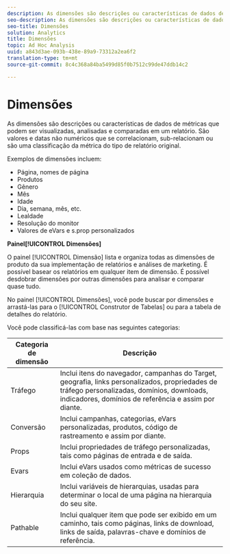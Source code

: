 ```yaml
---
description: As dimensões são descrições ou características de dados de métricas que podem ser visualizadas, analisadas e comparadas em um relatório. São valores e datas não numéricos que se correlacionam, sub-relacionam ou são uma classificação da métrica do tipo de relatório original.
seo-description: As dimensões são descrições ou características de dados de métricas que podem ser visualizadas, analisadas e comparadas em um relatório. São valores e datas não numéricos que se correlacionam, sub-relacionam ou são uma classificação da métrica do tipo de relatório original.
seo-title: Dimensões
solution: Analytics
title: Dimensões
topic: Ad Hoc Analysis
uuid: a843d3ae-093b-438e-89a9-73312a2ea6f2
translation-type: tm+mt
source-git-commit: 8c4c368a84ba5499d85f0b7512c99de47ddb14c2

---
```



# Dimensões

As dimensões são descrições ou características de dados de métricas que podem ser visualizadas, analisadas e comparadas em um relatório. São valores e datas não numéricos que se correlacionam, sub-relacionam ou são uma classificação da métrica do tipo de relatório original.

Exemplos de dimensões incluem:

* Página, nomes de página
* Produtos
* Gênero
* Mês
* Idade
* Dia, semana, mês, etc.
* Lealdade
* Resolução do monitor
* Valores de eVars e s.prop personalizados

**Painel[!UICONTROL Dimensões]**

O painel [!UICONTROL Dimensão] lista e organiza todas as dimensões de produto da sua implementação de relatórios e análises de marketing. É possível basear os relatórios em qualquer item de dimensão. É possível desdobrar dimensões por outras dimensões para analisar e comparar quase tudo.

No painel [!UICONTROL Dimensões], você pode buscar por dimensões e arrastá-las para o [!UICONTROL Construtor de Tabelas] ou para a tabela de detalhes do relatório.

Você pode classificá-las com base nas seguintes categorias:

| Categoria de dimensão | Descrição |
|--- |--- |
| Tráfego | Inclui itens do navegador, campanhas do Target, geografia, links personalizados, propriedades de tráfego personalizadas, domínios, downloads, indicadores, domínios de referência e assim por diante. |
| Conversão | Inclui campanhas, categorias, eVars personalizadas, produtos, código de rastreamento e assim por diante. |
| Props | Inclui propriedades de tráfego personalizadas, tais como páginas de entrada e de saída. |
| Evars | Inclui eVars usados como métricas de sucesso em coleção de dados. |
| Hierarquia | Inclui variáveis de hierarquias, usadas para determinar o local de uma página na hierarquia do seu site. |
| Pathable | Inclui qualquer item que pode ser exibido em um caminho, tais como páginas, links de download, links de saída, palavras-chave e domínios de referência. |
